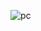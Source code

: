 ![pc](https://user-images.githubusercontent.com/48100023/54859274-192dc900-4cea-11e9-8195-91d08edb694a.jpg)